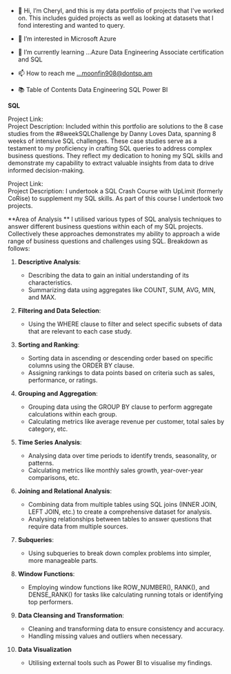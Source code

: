 - 👋 Hi, I’m Cheryl, and this is my data portfolio of projects that I've worked on.  This includes guided projects as well as looking at datasets that I fond interesting and wanted to query.
- 👀 I’m interested in Microsoft Azure 
- 🌱 I’m currently learning ...Azure Data Engineering Associate certification and SQL
- 📫 How to reach me ...moonfin908@dontsp.am

- 📚 Table of Contents
      Data Engineering
      SQL
      Power BI

**SQL**

Project Link:	
Project Description: Included within this portfolio are solutions to the 8 case studies from the #8weekSQLChallenge by Danny Loves Data, spanning 8 weeks of intensive SQL challenges. These case studies serve as a testament to my proficiency in crafting SQL queries to address complex business questions. They reflect my dedication to honing my SQL skills and demonstrate my capability to extract valuable insights from data to drive informed decision-making.

Project Link:	
Project Description: I undertook a SQL Crash Course with UpLimit (formerly CoRise) to supplement my SQL skills.  As part of this course I undertook two projects.  

**Area of Analysis **
I utilised various types of SQL analysis techniques to answer different business questions within each of my SQL projects. Collectively these approaches demonstrates my ability to approach a wide range of business questions and challenges using SQL. Breakdown as follows: 

1. **Descriptive Analysis**:
   - Describing the data to gain an initial understanding of its characteristics.
   - Summarizing data using aggregates like COUNT, SUM, AVG, MIN, and MAX.

2. **Filtering and Data Selection**:
   - Using the WHERE clause to filter and select specific subsets of data that are relevant to each case study.

3. **Sorting and Ranking**:
   - Sorting data in ascending or descending order based on specific columns using the ORDER BY clause.
   - Assigning rankings to data points based on criteria such as sales, performance, or ratings.

4. **Grouping and Aggregation**:
   - Grouping data using the GROUP BY clause to perform aggregate calculations within each group.
   - Calculating metrics like average revenue per customer, total sales by category, etc.

5. **Time Series Analysis**:
   - Analysing data over time periods to identify trends, seasonality, or patterns.
   - Calculating metrics like monthly sales growth, year-over-year comparisons, etc.

6. **Joining and Relational Analysis**:
   - Combining data from multiple tables using SQL joins (INNER JOIN, LEFT JOIN, etc.) to create a comprehensive dataset for analysis.
   - Analysing relationships between tables to answer questions that require data from multiple sources.

7. **Subqueries**:
   - Using subqueries to break down complex problems into simpler, more manageable parts.
  
8. **Window Functions**:
   - Employing window functions like ROW_NUMBER(), RANK(), and DENSE_RANK() for tasks like calculating running totals or identifying top performers.

9. **Data Cleansing and Transformation**:
    - Cleaning and transforming data to ensure consistency and accuracy.
    - Handling missing values and outliers when necessary.

10. **Data Visualization** 
    - Utilising external tools such as Power BI to visualise my findings.






<!---
MyLittleToy/MyLittleToy is a ✨ special ✨ repository because its `README.md` (this file) appears on your GitHub profile.
You can click the Preview link to take a look at your changes.
--->
